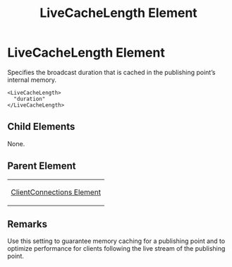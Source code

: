 ﻿---
title: LiveCacheLength Element
TOCTitle: LiveCacheLength Element
ms:assetid: d6887d5f-a0e9-430d-99dd-8f9626b953a9
ms:mtpsurl: https://msdn.microsoft.com/en-us/library/Hh547065(v=VS.90)
ms:contentKeyID: 37836906
ms.date: 05/02/2012
mtps_version: v=VS.90
---

# LiveCacheLength Element

Specifies the broadcast duration that is cached in the publishing point’s internal memory.

    <LiveCacheLength>
      "duration"
    </LiveCacheLength>

## Child Elements

None.

## Parent Element

<table>
<colgroup>
<col style="width: 100%" />
</colgroup>
<tbody>
<tr class="odd">
<td><p><a href="clientconnections-element.md">ClientConnections Element</a></p></td>
</tr>
</tbody>
</table>


## Remarks

Use this setting to guarantee memory caching for a publishing point and to optimize performance for clients following the live stream of the publishing point.


